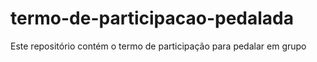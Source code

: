 # termo-de-participacao-pedalada
Este repositório contém o termo de participação para pedalar em grupo

